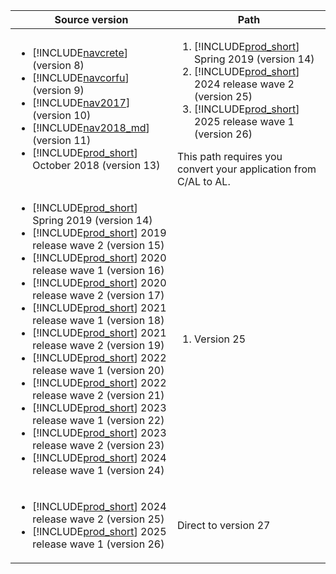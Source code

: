 |  Source version  |  Path  |
|------------|--------------|
|<ul><li> [!INCLUDE[navcrete](navcrete_md.md)] (version 8)</li><li>[!INCLUDE[navcorfu](navcorfu_md.md)] (version 9)</li><li>[!INCLUDE[nav2017](nav2017.md)] (version 10)</li><li>[!INCLUDE[nav2018_md](nav2018_md.md)] (version 11)</li><li>[!INCLUDE[prod_short](prod_short.md)] October 2018 (version 13)</li></ul>|<ol><li>[!INCLUDE[prod_short](prod_short.md)] Spring 2019 (version 14)</li><li>[!INCLUDE[prod_short](prod_short.md)] 2024 release wave 2 (version 25)</li><li>[!INCLUDE[prod_short](prod_short.md)] 2025 release wave 1 (version 26)</li></ol>This path requires you convert your application from C/AL to AL.|
|<ul><li> [!INCLUDE[prod_short](prod_short.md)] Spring 2019 (version 14)</li><li> [!INCLUDE[prod_short](prod_short.md)] 2019 release wave 2 (version 15)</li><li> [!INCLUDE[prod_short](prod_short.md)] 2020 release wave 1 (version 16)</li><li> [!INCLUDE[prod_short](prod_short.md)] 2020 release wave 2 (version 17)</li><li> [!INCLUDE[prod_short](prod_short.md)] 2021 release wave 1 (version 18)</li><li> [!INCLUDE[prod_short](prod_short.md)] 2021 release wave 2 (version 19)</li><li> [!INCLUDE[prod_short](prod_short.md)] 2022 release wave 1 (version 20)</li><li>[!INCLUDE[prod_short](prod_short.md)] 2022 release wave 2 (version 21)</li><li>[!INCLUDE[prod_short](prod_short.md)] 2023 release wave 1 (version 22)</li><li>[!INCLUDE[prod_short](prod_short.md)] 2023 release wave 2 (version 23)</li><li>[!INCLUDE[prod_short](prod_short.md)] 2024 release wave 1 (version 24)</li></ul>|<ol><li>Version 25</li></ol>|
|<ul><li>[!INCLUDE[prod_short](prod_short.md)] 2024 release wave 2 (version 25)</li><li>[!INCLUDE[prod_short](prod_short.md)] 2025 release wave 1 (version 26)</li></ul>|Direct to version 27|
